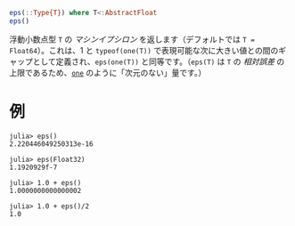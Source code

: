 ```julia
eps(::Type{T}) where T<:AbstractFloat
eps()
```

浮動小数点型 `T` の *マシンイプシロン* を返します（デフォルトでは `T = Float64`）。これは、1 と `typeof(one(T))` で表現可能な次に大きい値との間のギャップとして定義され、`eps(one(T))` と同等です。（`eps(T)` は `T` の *相対誤差* の上限であるため、[`one`](@ref) のように「次元のない」量です。）

# 例

```jldoctest
julia> eps()
2.220446049250313e-16

julia> eps(Float32)
1.1920929f-7

julia> 1.0 + eps()
1.0000000000000002

julia> 1.0 + eps()/2
1.0
```
